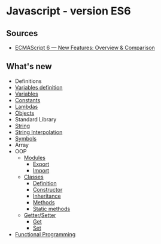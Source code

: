 # Javascript - version ES6

## Sources

* [ECMAScript 6 — New Features: Overview & Comparison](http://es6-features.org/)

## What's new

* Definitions
 * [Variables definition](./define/variables/readme.md)
  * [Variables](./define/variables/readme.md#define-variables)
  * [Constants](./define/variables/readme.md#define-constants)
 * [Lambdas](./define/lambda/readme.md) 
 * [Objects](./define/objects/readme.md) 
* Standard Library 
 * [String](./lang/string/readme.md)
  * [String Interpolation](./lang/string/readme.md#string-interpolation)
  * [Symbols](./lang/string/readme.md#symbols)
 * Array
* OOP
  * [Modules](./oop/modules/readme.md)
    * [Export](./oop/modules/readme.md#export)
    * [Import](./oop/modules/readme.md#import)
  * [Classes](./oop/classes/readme.md)
    * [Definition](./oop/classes/readme.md#definition)
    * [Constructor](./oop/classes/readme.md#constructor)
    * [Inheritance](./oop/classes/readme.md#inheritance)
    * [Methods](./oop/classes/readme.md#methods)
    * [Static methods](./oop/classes/readme.md#static-methods)
  * [Getter/Setter](./oop/classes/readme.md#gettersetter)
    * [Get](./oop/classes/readme.md#get)
    * [Set](./oop/classes/readme.md#set)
* [Functional Programming](./fp/readme.md)



